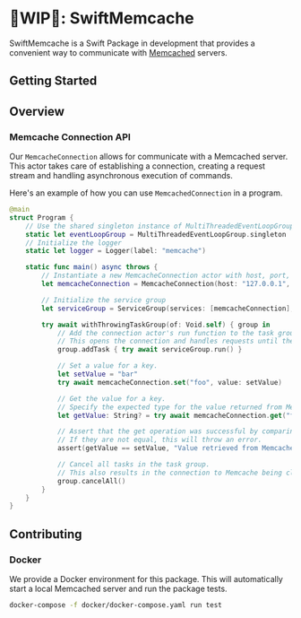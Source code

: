# 🚧WIP🚧: SwiftMemcache

SwiftMemcache is a Swift Package in development that provides a convenient way to communicate with [Memcached](https://github.com/memcached/memcached) servers.

## Getting Started

## Overview

### Memcache Connection API

Our `MemcacheConnection` allows for communicate with a Memcached server. This actor takes care of establishing a connection, creating a request stream and handling asynchronous execution of commands.

Here's an example of how you can use `MemcachedConnection` in a program.

```swift
@main
struct Program {
    // Use the shared singleton instance of MultiThreadedEventLoopGroup
    static let eventLoopGroup = MultiThreadedEventLoopGroup.singleton
    // Initialize the logger
    static let logger = Logger(label: "memcache")

    static func main() async throws {
        // Instantiate a new MemcacheConnection actor with host, port, and event loop group
        let memcacheConnection = MemcacheConnection(host: "127.0.0.1", port: 11211, eventLoopGroup: eventLoopGroup)

        // Initialize the service group
        let serviceGroup = ServiceGroup(services: [memcacheConnection], logger: self.logger)

        try await withThrowingTaskGroup(of: Void.self) { group in
            // Add the connection actor's run function to the task group
            // This opens the connection and handles requests until the task is cancelled or the connection is closed
            group.addTask { try await serviceGroup.run() }

            // Set a value for a key.
            let setValue = "bar"
            try await memcacheConnection.set("foo", value: setValue)

            // Get the value for a key.
            // Specify the expected type for the value returned from Memcache.
            let getValue: String? = try await memcacheConnection.get("foo")

            // Assert that the get operation was successful by comparing the value set and the value returned from Memcache.
            // If they are not equal, this will throw an error.
            assert(getValue == setValue, "Value retrieved from Memcache does not match the set value")

            // Cancel all tasks in the task group.
            // This also results in the connection to Memcache being closed.
            group.cancelAll()
        }
    }
}
```

## Contributing

### Docker

We provide a Docker environment for this package. This will automatically start a local Memcached server and run the package tests.

```bash
docker-compose -f docker/docker-compose.yaml run test
```

